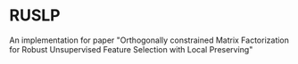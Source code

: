 # RUSLP
An implementation for paper "Orthogonally constrained Matrix Factorization for Robust Unsupervised Feature Selection with Local Preserving"
